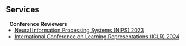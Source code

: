 ## Services

<h4 style="margin:0 10px 0;">Conference Reviewers</h4>

<ul style="margin:0 0 5px;">
  <li><a href="https://nips.cc/"><autocolor>Neural Information Processing Systems (NIPS) 2023</autocolor></a></li>
  <li><a href="https://iclr.cc/"><autocolor>International Conference on Learning Representations (ICLR) 2024</autocolor></a></li>
</ul>

